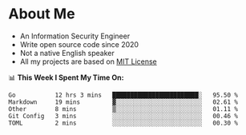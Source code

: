 # About Me

- An Information Security Engineer
- Write open source code since 2020
- Not a native English speaker
- All my projects are based on [MIT License](https://opensource.org/licenses/MIT)

📊 **This Week I Spent My Time On:**
<!--START_SECTION:waka-->
```text
Go           12 hrs 3 mins   ████████████████████████░   95.50 % 
Markdown     19 mins         ▓░░░░░░░░░░░░░░░░░░░░░░░░   02.61 % 
Other        8 mins          ▒░░░░░░░░░░░░░░░░░░░░░░░░   01.11 % 
Git Config   3 mins          ░░░░░░░░░░░░░░░░░░░░░░░░░   00.46 % 
TOML         2 mins          ░░░░░░░░░░░░░░░░░░░░░░░░░   00.30 % 
```
<!--END_SECTION:waka-->


